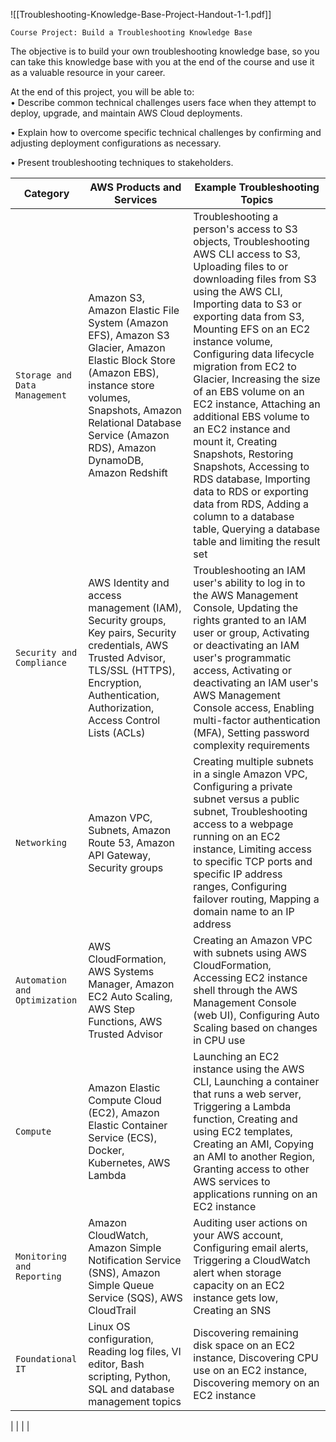 ![[Troubleshooting-Knowledge-Base-Project-Handout-1-1.pdf]]

`Course Project: Build a Troubleshooting Knowledge Base`

The objective is to build your own troubleshooting knowledge base, so you can take this knowledge base with you at the end of the course and use it as a valuable resource in your career.

At the end of this project, you will be able to:  
• Describe common technical challenges users face when they attempt to deploy, upgrade, and maintain AWS Cloud deployments.

• Explain how to overcome specific technical challenges by confirming and adjusting deployment configurations as necessary.

• Present troubleshooting techniques to stakeholders.




| Category                      | AWS Products and Services                                                                                                                                                                                                            | Example Troubleshooting Topics                                                                                                                                                                                                                                                                                                                                                                                                                                                                                                                                                                                                                            |
| ----------------------------- | ------------------------------------------------------------------------------------------------------------------------------------------------------------------------------------------------------------------------------------ | --------------------------------------------------------------------------------------------------------------------------------------------------------------------------------------------------------------------------------------------------------------------------------------------------------------------------------------------------------------------------------------------------------------------------------------------------------------------------------------------------------------------------------------------------------------------------------------------------------------------------------------------------------- |
| `Storage and Data Management` | Amazon S3, Amazon Elastic File System (Amazon EFS), Amazon S3 Glacier, Amazon Elastic Block Store (Amazon EBS), instance store volumes, Snapshots, Amazon Relational Database Service (Amazon RDS), Amazon DynamoDB, Amazon Redshift | Troubleshooting a person's access to S3 objects, Troubleshooting AWS CLI access to S3, Uploading files to or downloading files from S3 using the AWS CLI, Importing data to S3 or exporting data from S3, Mounting EFS on an EC2 instance volume, Configuring data lifecycle migration from EC2 to Glacier, Increasing the size of an EBS volume on an EC2 instance, Attaching an additional EBS volume to an EC2 instance and mount it, Creating Snapshots, Restoring Snapshots, Accessing to RDS database, Importing data to RDS or exporting data from RDS, Adding a column to a database table, Querying a database table and limiting the result set |
| `Security and Compliance`     | AWS Identity and access management (IAM), Security groups, Key pairs, Security credentials, AWS Trusted Advisor, TLS/SSL (HTTPS), Encryption, Authentication, Authorization, Access Control Lists (ACLs)                             | Troubleshooting an IAM user's ability to log in to the AWS Management Console, Updating the rights granted to an IAM user or group, Activating or deactivating an IAM user's programmatic access, Activating or deactivating an IAM user's AWS Management Console access, Enabling multi-factor authentication (MFA), Setting password complexity requirements                                                                                                                                                                                                                                                                                            |
| `Networking`                  | Amazon VPC, Subnets, Amazon Route 53, Amazon API Gateway, Security groups                                                                                                                                                            | Creating multiple subnets in a single Amazon VPC, Configuring a private subnet versus a public subnet, Troubleshooting access to a webpage running on an EC2 instance, Limiting access to specific TCP ports and specific IP address ranges, Configuring failover routing, Mapping a domain name to an IP address                                                                                                                                                                                                                                                                                                                                         |
| `Automation and Optimization` | AWS CloudFormation, AWS Systems Manager, Amazon EC2 Auto Scaling, AWS Step Functions, AWS Trusted Advisor                                                                                                                            | Creating an Amazon VPC with subnets using AWS CloudFormation, Accessing EC2 instance shell through the AWS Management Console (web UI), Configuring Auto Scaling based on changes in CPU use                                                                                                                                                                                                                                                                                                                                                                                                                                                              |
| `Compute`                     | Amazon Elastic Compute Cloud (EC2), Amazon Elastic Container Service (ECS), Docker, Kubernetes, AWS Lambda                                                                                                                           | Launching an EC2 instance using the AWS CLI, Launching a container that runs a web server, Triggering a Lambda function, Creating and using EC2 templates, Creating an AMI, Copying an AMI to another Region, Granting access to other AWS services to applications running on an EC2 instance                                                                                                                                                                                                                                                                                                                                                            |
| `Monitoring and Reporting`    | Amazon CloudWatch, Amazon Simple Notification Service (SNS), Amazon Simple Queue Service (SQS), AWS CloudTrail                                                                                                                       | Auditing user actions on your AWS account, Configuring email alerts, Triggering a CloudWatch alert when storage capacity on an EC2 instance gets low, Creating an SNS                                                                                                                                                                                                                                                                                                                                                                                                                                                                                     |
| `Foundational IT`             | Linux OS configuration, Reading log files, VI editor, Bash scripting, Python, SQL and database management topics                                                                                                                     | Discovering remaining disk space on an EC2 instance, Discovering CPU use on an EC2 instance, Discovering memory on an EC2 instance                                                                                                                                                                                                                                                                                                                                                                                                                                                                                                                        |
| 
|                                                                                                                                                                                                                                      |                                                                                                                                                                                                                                                                                                                                                                                                                                                                                                                                                                                                                                                           |
